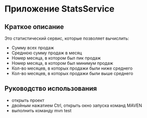 # Приложение StatsService
## Краткое описание
Это статистический сервис, которые позволяет вычислить:
* Сумму всех продаж
* Среднюю сумму продаж в месяц
* Номер месяца, в котором был пик продаж
* Номер месяца, в котором был минимум продаж
* Кол-во месяцев, в которых продажи были ниже среднего
* Кол-во месяцев, в которых продажи были выше среднего

## Руководство использования

* открыть проект
* двойным нажатием Ctrl, открыть окно запуска команд MAVEN
* выполнить команду  mvn test



